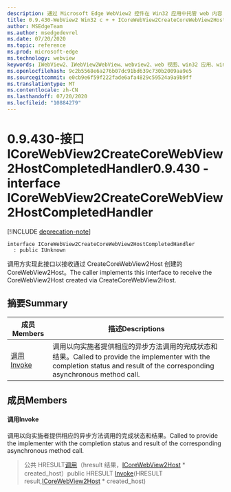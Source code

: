 ```yaml
---
description: 通过 Microsoft Edge WebView2 控件在 Win32 应用中托管 web 内容
title: 0.9.430-WebView2 Win32 c + + ICoreWebView2CreateCoreWebView2HostCompletedHandler
author: MSEdgeTeam
ms.author: msedgedevrel
ms.date: 07/20/2020
ms.topic: reference
ms.prod: microsoft-edge
ms.technology: webview
keywords: IWebView2、IWebView2WebView、webview2、web 视图、win32 应用、win32、edge、ICoreWebView2、ICoreWebView2Host、浏览器控件、边缘 html
ms.openlocfilehash: 9c2b5568e6a276b07dc91bd639c730b2009aa9e5
ms.sourcegitcommit: e0cb9e6f59f222fade6afa4829c59524a9a9b9ff
ms.translationtype: MT
ms.contentlocale: zh-CN
ms.lasthandoff: 07/20/2020
ms.locfileid: "10884279"
---
```

# <span data-ttu-id="cf897-104">0.9.430-接口 ICoreWebView2CreateCoreWebView2HostCompletedHandler</span><span class="sxs-lookup"><span data-stu-id="cf897-104">0.9.430 - interface ICoreWebView2CreateCoreWebView2HostCompletedHandler</span></span> 

[!INCLUDE [deprecation-note](../../includes/deprecation-note.md)]

```
interface ICoreWebView2CreateCoreWebView2HostCompletedHandler
  : public IUnknown
```

<span data-ttu-id="cf897-105">调用方实现此接口以接收通过 CreateCoreWebView2Host 创建的 CoreWebView2Host。</span><span class="sxs-lookup"><span data-stu-id="cf897-105">The caller implements this interface to receive the CoreWebView2Host created via CreateCoreWebView2Host.</span></span>

## <span data-ttu-id="cf897-106">摘要</span><span class="sxs-lookup"><span data-stu-id="cf897-106">Summary</span></span>

 <span data-ttu-id="cf897-107">成员</span><span class="sxs-lookup"><span data-stu-id="cf897-107">Members</span></span>                        | <span data-ttu-id="cf897-108">描述</span><span class="sxs-lookup"><span data-stu-id="cf897-108">Descriptions</span></span>
--------------------------------|---------------------------------------------
[<span data-ttu-id="cf897-109">调用</span><span class="sxs-lookup"><span data-stu-id="cf897-109">Invoke</span></span>](#invoke) | <span data-ttu-id="cf897-110">调用以向实施者提供相应的异步方法调用的完成状态和结果。</span><span class="sxs-lookup"><span data-stu-id="cf897-110">Called to provide the implementer with the completion status and result of the corresponding asynchronous method call.</span></span>

## <span data-ttu-id="cf897-111">成员</span><span class="sxs-lookup"><span data-stu-id="cf897-111">Members</span></span>

#### <span data-ttu-id="cf897-112">调用</span><span class="sxs-lookup"><span data-stu-id="cf897-112">Invoke</span></span> 

<span data-ttu-id="cf897-113">调用以向实施者提供相应的异步方法调用的完成状态和结果。</span><span class="sxs-lookup"><span data-stu-id="cf897-113">Called to provide the implementer with the completion status and result of the corresponding asynchronous method call.</span></span>

> <span data-ttu-id="cf897-114">公共 HRESULT[调用](#invoke)（hresult 结果，[ICoreWebView2Host](ICoreWebView2Host.md) \* created_host）</span><span class="sxs-lookup"><span data-stu-id="cf897-114">public HRESULT [Invoke](#invoke)(HRESULT result,[ICoreWebView2Host](ICoreWebView2Host.md) \* created_host)</span></span>

